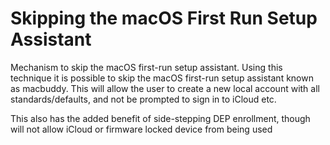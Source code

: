 # Skipping the macOS First Run Setup Assistant
 Mechanism to skip the macOS first-run setup assistant. Using this technique it is possible to skip the macOS first-run setup assistant known as macbuddy. This will allow the user to create a new local account with all standards/defaults, and not be prompted to sign in to iCloud etc.

This also has the added benefit of side-stepping DEP enrollment, though will not allow iCloud or firmware locked device from being used